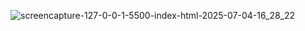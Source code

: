 ![screencapture-127-0-0-1-5500-index-html-2025-07-04-16_28_22](https://github.com/user-attachments/assets/3f91bff6-a57b-4f6e-ae39-ba265711aefd)
